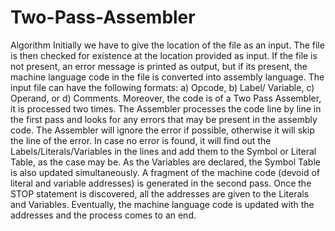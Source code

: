 # Two-Pass-Assembler
Algorithm Initially we have to give the location of the file as an input. The file is then checked for existence at the location provided as input. If the file is not present, an error message is printed as output, but if its present, the machine language code in the file is converted into assembly language. The input file can have the following formats: a) Opcode, b) Label/ Variable, c) Operand, or d) Comments. Moreover, the code is of a Two Pass Assembler, it is processed two times. The Assembler processes the code line by line in the first pass and looks for any errors that may be present in the assembly code. The Assembler will ignore the error if possible, otherwise it will skip the line of the error. In case no error is found, it will find out the Labels/Literals/Variables in the lines and add them to the Symbol or Literal Table, as the case may be. As the Variables are declared, the Symbol Table is also updated simultaneously. A fragment of the machine code (devoid of literal and variable addresses) is generated in the second pass. Once the STOP statement is discovered, all the addresses are given to the Literals and Variables. Eventually, the machine language code is updated with the addresses and the process comes to an end.
